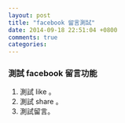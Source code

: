```yaml
---
layout: post
title: "facebook 留言測試"
date: 2014-09-18 22:51:04 +0800
comments: true
categories: 
---
```


### 測試 facebook 留言功能

1. 測試 like 。
2. 測試 share 。
3. 測試留言。
